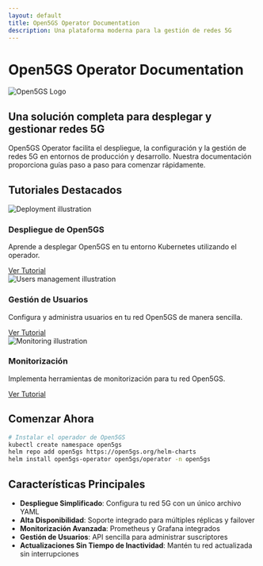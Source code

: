 ```yaml
---
layout: default
title: Open5GS Operator Documentation
description: Una plataforma moderna para la gestión de redes 5G
---
```


# Open5GS Operator Documentation

![Open5GS Logo](/assets/img/open5gs-logo.svg)

## Una solución completa para desplegar y gestionar redes 5G

Open5GS Operator facilita el despliegue, la configuración y la gestión de redes 5G en entornos de producción y desarrollo. Nuestra documentación proporciona guías paso a paso para comenzar rápidamente.

## Tutoriales Destacados

<div class="cards-container">
  <div class="card">
    <img src="/assets/img/deployment.png" alt="Deployment illustration">
    <div class="card-content">
      <h3>Despliegue de Open5GS</h3>
      <p>Aprende a desplegar Open5GS en tu entorno Kubernetes utilizando el operador.</p>
      <a href="/docs/open5gs-deployment/deployment" class="button">Ver Tutorial</a>
    </div>
  </div>
  
  <div class="card">
    <img src="/assets/img/users.png" alt="Users management illustration">
    <div class="card-content">
      <h3>Gestión de Usuarios</h3>
      <p>Configura y administra usuarios en tu red Open5GS de manera sencilla.</p>
      <a href="/docs/open5gs-users/users" class="button">Ver Tutorial</a>
    </div>
  </div>
  
  <div class="card">
    <img src="/assets/img/monitoring.png" alt="Monitoring illustration">
    <div class="card-content">
      <h3>Monitorización</h3>
      <p>Implementa herramientas de monitorización para tu red Open5GS.</p>
      <a href="/tutorials" class="button">Ver Tutorial</a>
    </div>
  </div>
</div>

## Comenzar Ahora

```bash
# Instalar el operador de Open5GS
kubectl create namespace open5gs
helm repo add open5gs https://open5gs.org/helm-charts
helm install open5gs-operator open5gs/operator -n open5gs
```

## Características Principales

- **Despliegue Simplificado**: Configura tu red 5G con un único archivo YAML
- **Alta Disponibilidad**: Soporte integrado para múltiples réplicas y failover
- **Monitorización Avanzada**: Prometheus y Grafana integrados
- **Gestión de Usuarios**: API sencilla para administrar suscriptores
- **Actualizaciones Sin Tiempo de Inactividad**: Mantén tu red actualizada sin interrupciones
